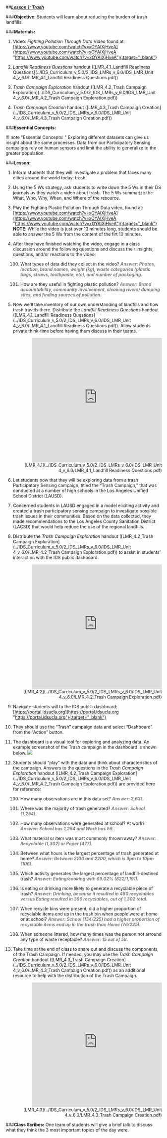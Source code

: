 ##***<u>Lesson 1: Trash</u>***

###**Objective:**
Students will learn about reducing the burden of trash landfills.

###**Materials:**
1. Video: *Fighting Pollution Through Data* Video found at:<br>
    [https://www.youtube.com/watch?v=xOYAIXjHveA](https://www.youtube.com/watch?v=xOYAIXjHveA "https://www.youtube.com/watch?v=xOYAIXjHveA"){:target="_blank"}

2. *Landfill Readiness Questions* handout ([LMR_4.1_Landfill Readiness Questions](../IDS_Curriculum_v_5.0/2_IDS_LMRs_v_6.0/IDS_LMR_Unit 4_v_6.0/LMR_4.1_Landfill Readiness Questions.pdf))

3. *Trash Campaign Exploration* handout ([LMR_4.2_Trash Campaign Exploration](../IDS_Curriculum_v_5.0/2_IDS_LMRs_v_6.0/IDS_LMR_Unit 4_v_6.0/LMR_4.2_Trash Campaign Exploration.pdf))

4. *Trash Campaign Creation* handout ([LMR_4.3_Trash Campaign Creation](../IDS_Curriculum_v_5.0/2_IDS_LMRs_v_6.0/IDS_LMR_Unit 4_v_6.0/LMR_4.3_Trash Campaign Creation.pdf))

###**Essential Concepts:**

!!! note "Essential Concepts: " 
    Exploring different datasets can give us insight about the same processes. Data from our Participatory Sensing campaigns rely on human sensors and limit the ability to generalize to the greater population.

###**Lesson:**
1. Inform students that they will investigate a problem that faces many cities around the world today: trash.

2. Using the 5 Ws strategy, ask students to write down the 5 Ws in their DS journals as they watch a video about trash. The 5 Ws summarize the What, Who, Why, When, and Where of the resource.

3. Play the Fighting Plastic Pollution Through Data video, found at: [https://www.youtube.com/watch?v=xOYAIXjHveA](https://www.youtube.com/watch?v=xOYAIXjHveA "https://www.youtube.com/watch?v=xOYAIXjHveA"){:target="_blank"} <br> **NOTE**: While the video is just over 13 minutes long, students should be able to answer the 5 Ws from the content of the firt 10 minutes.

4. After they have finished watching the video, engage in a class discussion around the following questions and discuss their insights, questions, and/or reactions to the video:

    100. What types of data did they collect in the video? <span style="color:grey">***Answer: Photos, location, brand names, weight (kg), waste categories (plastic bags, straws, toothpaste, etc), and number of packaging.***</span>

    100. How are they useful in fighting plastic pollution? <span style="color:grey">***Answer: Brand accountability, community involvement, cleaning rivers/ dumping sites, and finding sources of pollution.***</span>

5. Now we'll take inventory of our own understanding of landfills and how trash travels there. Distribute the *Landfill Readiness Questions* handout ([LMR_4.1_Landfill Readiness Questions](../IDS_Curriculum_v_5.0/2_IDS_LMRs_v_6.0/IDS_LMR_Unit 4_v_6.0/LMR_4.1_Landfill Readiness Questions.pdf)). Allow students private think-time before having them discuss in their teams.
    <div align="right"><iframe src="https://docs.google.com/viewerng/viewer?url=https://curriculum.idsucla.org/IDS_Curriculum_v_5.0/2_IDS_LMRs_v_6.0/IDS_LMR_Unit 4_v_6.0/LMR_4.1_Landfill Readiness Questions.pdf&embedded=true" style=" width:420px;height:400px;" frameborder="0"></iframe><br>[LMR_4.1](../IDS_Curriculum_v_5.0/2_IDS_LMRs_v_6.0/IDS_LMR_Unit 4_v_6.0/LMR_4.1_Landfill Readiness Questions.pdf)</div>

6. Let students now that they will be exploring data from a trash Participatory Sensing campaign, titled the “Trash Campaign,” that was conducted at a number of high schools in the Los Angeles Unified School District (LAUSD).

7. Concerned students in LAUSD engaged in a model eliciting activity and created a trash participatory sensing campaign to investigate possible trash issues in their communities. Based on the data collected, they made recommendations to the Los Angeles County Sanitation District (LACSD) that would help reduce the use of the regional landfills.

8. Distribute the *Trash Campaign Exploration* handout ([LMR_4.2_Trash Campaign Exploration](../IDS_Curriculum_v_5.0/2_IDS_LMRs_v_6.0/IDS_LMR_Unit 4_v_6.0/LMR_4.2_Trash Campaign Exploration.pdf)) to assist in students' interaction with the IDS public dashboard.
    <div align="right"><iframe src="https://docs.google.com/viewerng/viewer?url=https://curriculum.idsucla.org/IDS_Curriculum_v_5.0/2_IDS_LMRs_v_6.0/IDS_LMR_Unit 4_v_6.0/LMR_4.2_Trash Campaign Exploration.pdf&embedded=true" style=" width:420px;height:400px;" frameborder="0"></iframe><br>[LMR_4.2](../IDS_Curriculum_v_5.0/2_IDS_LMRs_v_6.0/IDS_LMR_Unit 4_v_6.0/LMR_4.2_Trash Campaign Exploration.pdf)</div>

9. Navigate students will to the IDS public dashboard:
[https://portal.idsucla.org](https://portal.idsucla.org "https://portal.idsucla.org"){:target="_blank"}

10. They should use the “Trash” campaign data and select “Dashboard” from the “Action” button.

11. The dashboard is a visual tool for exploring and analyzing data. An example screenshot of the Trash campaign in the dashboard is shown below. <img src="../../img/41509.png" />

12. Students should “play” with the data and think about characteristics of the campaign. Answers to the questions in the *Trash Campaign Exploration* handout ([LMR_4.2_Trash Campaign Exploration](../IDS_Curriculum_v_5.0/2_IDS_LMRs_v_6.0/IDS_LMR_Unit 4_v_6.0/LMR_4.2_Trash Campaign Exploration.pdf)) are provided here for reference:

    100. How many observations are in this data set? <span style="color:grey">***Answer: 2,631.***</span>

    100. Where was the majority of trash generated? <span style="color:grey">***Answer: School (1,254).***</span>

    100. How many observations were generated at school? At work? <span style="color:grey">***Answer: School has 1,254 and Work has 59..***</span>

    100. What material or item was most commonly thrown away? <span style="color:grey">***Answer: Recyclable (1,302) or Paper (477).***</span>

    100. Between what hours is the largest percentage of trash generated at home? <span style="color:grey">***Answer: Between 2100 and 2200, which is 9pm to 10pm (106).***</span>

    100. Which activity generates the largest percentage of landfill-destined trash? <span style="color:grey">***Answer: Eating/cooking with 69.02% (822/1,191).***</span>

    100. Is eating or drinking more likely to generate a recyclable piece of trash? <span style="color:grey">***Answer: Drinking, because it resulted in 480 recyclables versus Eating resulted in 399 recyclables, out of 1,302 total.***</span>

    100. When recycle bins were present, did a higher proportion of recyclable items end up in the trash bin when people were at home or at school? <span style="color:grey">***Answer: School (134/225) had a higher proportion of recyclable items end up in the trash than Home (76/225).***</span>

    100. When someone littered, how many times was the person not arround any type of waste receptacle? <span style="color:grey">***Answer: 15 out of 58.***</span>

13. Take time at the end of class to share out and discuss the components of the Trash Campaign. If needed, you may use the *Trash Campaign Creation* handout ([LMR_4.3_Trash Campaign Creation](../IDS_Curriculum_v_5.0/2_IDS_LMRs_v_6.0/IDS_LMR_Unit 4_v_6.0/LMR_4.3_Trash Campaign Creation.pdf)) as an additional resource to help with the distribution of the Trash Campaign.
    <div align="right"><iframe src="https://docs.google.com/viewerng/viewer?url=https://curriculum.idsucla.org/IDS_Curriculum_v_5.0/2_IDS_LMRs_v_6.0/IDS_LMR_Unit 4_v_6.0/LMR_4.3_Trash Campaign Creation.pdf&embedded=true" style=" width:420px;height:400px;" frameborder="0"></iframe><br>[LMR_4.3](../IDS_Curriculum_v_5.0/2_IDS_LMRs_v_6.0/IDS_LMR_Unit 4_v_6.0/LMR_4.3_Trash Campaign Creation.pdf)</div>

###**Class Scribes:**
One team of students will give a brief talk to discuss what they think the 3 most important topics of the day were.